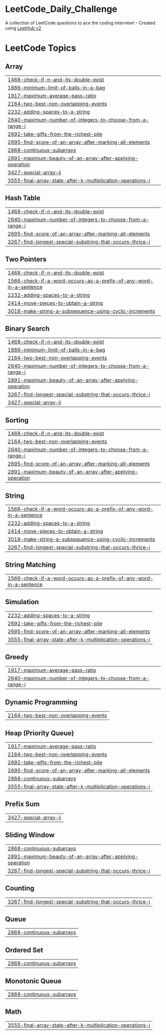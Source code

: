 # LeetCode_Daily_Challenge
A collection of LeetCode questions to ace the coding interview! - Created using [LeetHub v2](https://github.com/arunbhardwaj/LeetHub-2.0)

<!---LeetCode Topics Start-->
# LeetCode Topics
## Array
|  |
| ------- |
| [1468-check-if-n-and-its-double-exist](https://github.com/fayza558/LeetCode_Daily_Challenge/tree/master/1468-check-if-n-and-its-double-exist) |
| [1886-minimum-limit-of-balls-in-a-bag](https://github.com/fayza558/LeetCode_Daily_Challenge/tree/master/1886-minimum-limit-of-balls-in-a-bag) |
| [1917-maximum-average-pass-ratio](https://github.com/fayza558/LeetCode_Daily_Challenge/tree/master/1917-maximum-average-pass-ratio) |
| [2164-two-best-non-overlapping-events](https://github.com/fayza558/LeetCode_Daily_Challenge/tree/master/2164-two-best-non-overlapping-events) |
| [2232-adding-spaces-to-a-string](https://github.com/fayza558/LeetCode_Daily_Challenge/tree/master/2232-adding-spaces-to-a-string) |
| [2640-maximum-number-of-integers-to-choose-from-a-range-i](https://github.com/fayza558/LeetCode_Daily_Challenge/tree/master/2640-maximum-number-of-integers-to-choose-from-a-range-i) |
| [2692-take-gifts-from-the-richest-pile](https://github.com/fayza558/LeetCode_Daily_Challenge/tree/master/2692-take-gifts-from-the-richest-pile) |
| [2695-find-score-of-an-array-after-marking-all-elements](https://github.com/fayza558/LeetCode_Daily_Challenge/tree/master/2695-find-score-of-an-array-after-marking-all-elements) |
| [2868-continuous-subarrays](https://github.com/fayza558/LeetCode_Daily_Challenge/tree/master/2868-continuous-subarrays) |
| [2891-maximum-beauty-of-an-array-after-applying-operation](https://github.com/fayza558/LeetCode_Daily_Challenge/tree/master/2891-maximum-beauty-of-an-array-after-applying-operation) |
| [3427-special-array-ii](https://github.com/fayza558/LeetCode_Daily_Challenge/tree/master/3427-special-array-ii) |
| [3555-final-array-state-after-k-multiplication-operations-i](https://github.com/fayza558/LeetCode_Daily_Challenge/tree/master/3555-final-array-state-after-k-multiplication-operations-i) |
## Hash Table
|  |
| ------- |
| [1468-check-if-n-and-its-double-exist](https://github.com/fayza558/LeetCode_Daily_Challenge/tree/master/1468-check-if-n-and-its-double-exist) |
| [2640-maximum-number-of-integers-to-choose-from-a-range-i](https://github.com/fayza558/LeetCode_Daily_Challenge/tree/master/2640-maximum-number-of-integers-to-choose-from-a-range-i) |
| [2695-find-score-of-an-array-after-marking-all-elements](https://github.com/fayza558/LeetCode_Daily_Challenge/tree/master/2695-find-score-of-an-array-after-marking-all-elements) |
| [3267-find-longest-special-substring-that-occurs-thrice-i](https://github.com/fayza558/LeetCode_Daily_Challenge/tree/master/3267-find-longest-special-substring-that-occurs-thrice-i) |
## Two Pointers
|  |
| ------- |
| [1468-check-if-n-and-its-double-exist](https://github.com/fayza558/LeetCode_Daily_Challenge/tree/master/1468-check-if-n-and-its-double-exist) |
| [1566-check-if-a-word-occurs-as-a-prefix-of-any-word-in-a-sentence](https://github.com/fayza558/LeetCode_Daily_Challenge/tree/master/1566-check-if-a-word-occurs-as-a-prefix-of-any-word-in-a-sentence) |
| [2232-adding-spaces-to-a-string](https://github.com/fayza558/LeetCode_Daily_Challenge/tree/master/2232-adding-spaces-to-a-string) |
| [2414-move-pieces-to-obtain-a-string](https://github.com/fayza558/LeetCode_Daily_Challenge/tree/master/2414-move-pieces-to-obtain-a-string) |
| [3018-make-string-a-subsequence-using-cyclic-increments](https://github.com/fayza558/LeetCode_Daily_Challenge/tree/master/3018-make-string-a-subsequence-using-cyclic-increments) |
## Binary Search
|  |
| ------- |
| [1468-check-if-n-and-its-double-exist](https://github.com/fayza558/LeetCode_Daily_Challenge/tree/master/1468-check-if-n-and-its-double-exist) |
| [1886-minimum-limit-of-balls-in-a-bag](https://github.com/fayza558/LeetCode_Daily_Challenge/tree/master/1886-minimum-limit-of-balls-in-a-bag) |
| [2164-two-best-non-overlapping-events](https://github.com/fayza558/LeetCode_Daily_Challenge/tree/master/2164-two-best-non-overlapping-events) |
| [2640-maximum-number-of-integers-to-choose-from-a-range-i](https://github.com/fayza558/LeetCode_Daily_Challenge/tree/master/2640-maximum-number-of-integers-to-choose-from-a-range-i) |
| [2891-maximum-beauty-of-an-array-after-applying-operation](https://github.com/fayza558/LeetCode_Daily_Challenge/tree/master/2891-maximum-beauty-of-an-array-after-applying-operation) |
| [3267-find-longest-special-substring-that-occurs-thrice-i](https://github.com/fayza558/LeetCode_Daily_Challenge/tree/master/3267-find-longest-special-substring-that-occurs-thrice-i) |
| [3427-special-array-ii](https://github.com/fayza558/LeetCode_Daily_Challenge/tree/master/3427-special-array-ii) |
## Sorting
|  |
| ------- |
| [1468-check-if-n-and-its-double-exist](https://github.com/fayza558/LeetCode_Daily_Challenge/tree/master/1468-check-if-n-and-its-double-exist) |
| [2164-two-best-non-overlapping-events](https://github.com/fayza558/LeetCode_Daily_Challenge/tree/master/2164-two-best-non-overlapping-events) |
| [2640-maximum-number-of-integers-to-choose-from-a-range-i](https://github.com/fayza558/LeetCode_Daily_Challenge/tree/master/2640-maximum-number-of-integers-to-choose-from-a-range-i) |
| [2695-find-score-of-an-array-after-marking-all-elements](https://github.com/fayza558/LeetCode_Daily_Challenge/tree/master/2695-find-score-of-an-array-after-marking-all-elements) |
| [2891-maximum-beauty-of-an-array-after-applying-operation](https://github.com/fayza558/LeetCode_Daily_Challenge/tree/master/2891-maximum-beauty-of-an-array-after-applying-operation) |
## String
|  |
| ------- |
| [1566-check-if-a-word-occurs-as-a-prefix-of-any-word-in-a-sentence](https://github.com/fayza558/LeetCode_Daily_Challenge/tree/master/1566-check-if-a-word-occurs-as-a-prefix-of-any-word-in-a-sentence) |
| [2232-adding-spaces-to-a-string](https://github.com/fayza558/LeetCode_Daily_Challenge/tree/master/2232-adding-spaces-to-a-string) |
| [2414-move-pieces-to-obtain-a-string](https://github.com/fayza558/LeetCode_Daily_Challenge/tree/master/2414-move-pieces-to-obtain-a-string) |
| [3018-make-string-a-subsequence-using-cyclic-increments](https://github.com/fayza558/LeetCode_Daily_Challenge/tree/master/3018-make-string-a-subsequence-using-cyclic-increments) |
| [3267-find-longest-special-substring-that-occurs-thrice-i](https://github.com/fayza558/LeetCode_Daily_Challenge/tree/master/3267-find-longest-special-substring-that-occurs-thrice-i) |
## String Matching
|  |
| ------- |
| [1566-check-if-a-word-occurs-as-a-prefix-of-any-word-in-a-sentence](https://github.com/fayza558/LeetCode_Daily_Challenge/tree/master/1566-check-if-a-word-occurs-as-a-prefix-of-any-word-in-a-sentence) |
## Simulation
|  |
| ------- |
| [2232-adding-spaces-to-a-string](https://github.com/fayza558/LeetCode_Daily_Challenge/tree/master/2232-adding-spaces-to-a-string) |
| [2692-take-gifts-from-the-richest-pile](https://github.com/fayza558/LeetCode_Daily_Challenge/tree/master/2692-take-gifts-from-the-richest-pile) |
| [2695-find-score-of-an-array-after-marking-all-elements](https://github.com/fayza558/LeetCode_Daily_Challenge/tree/master/2695-find-score-of-an-array-after-marking-all-elements) |
| [3555-final-array-state-after-k-multiplication-operations-i](https://github.com/fayza558/LeetCode_Daily_Challenge/tree/master/3555-final-array-state-after-k-multiplication-operations-i) |
## Greedy
|  |
| ------- |
| [1917-maximum-average-pass-ratio](https://github.com/fayza558/LeetCode_Daily_Challenge/tree/master/1917-maximum-average-pass-ratio) |
| [2640-maximum-number-of-integers-to-choose-from-a-range-i](https://github.com/fayza558/LeetCode_Daily_Challenge/tree/master/2640-maximum-number-of-integers-to-choose-from-a-range-i) |
## Dynamic Programming
|  |
| ------- |
| [2164-two-best-non-overlapping-events](https://github.com/fayza558/LeetCode_Daily_Challenge/tree/master/2164-two-best-non-overlapping-events) |
## Heap (Priority Queue)
|  |
| ------- |
| [1917-maximum-average-pass-ratio](https://github.com/fayza558/LeetCode_Daily_Challenge/tree/master/1917-maximum-average-pass-ratio) |
| [2164-two-best-non-overlapping-events](https://github.com/fayza558/LeetCode_Daily_Challenge/tree/master/2164-two-best-non-overlapping-events) |
| [2692-take-gifts-from-the-richest-pile](https://github.com/fayza558/LeetCode_Daily_Challenge/tree/master/2692-take-gifts-from-the-richest-pile) |
| [2695-find-score-of-an-array-after-marking-all-elements](https://github.com/fayza558/LeetCode_Daily_Challenge/tree/master/2695-find-score-of-an-array-after-marking-all-elements) |
| [2868-continuous-subarrays](https://github.com/fayza558/LeetCode_Daily_Challenge/tree/master/2868-continuous-subarrays) |
| [3555-final-array-state-after-k-multiplication-operations-i](https://github.com/fayza558/LeetCode_Daily_Challenge/tree/master/3555-final-array-state-after-k-multiplication-operations-i) |
## Prefix Sum
|  |
| ------- |
| [3427-special-array-ii](https://github.com/fayza558/LeetCode_Daily_Challenge/tree/master/3427-special-array-ii) |
## Sliding Window
|  |
| ------- |
| [2868-continuous-subarrays](https://github.com/fayza558/LeetCode_Daily_Challenge/tree/master/2868-continuous-subarrays) |
| [2891-maximum-beauty-of-an-array-after-applying-operation](https://github.com/fayza558/LeetCode_Daily_Challenge/tree/master/2891-maximum-beauty-of-an-array-after-applying-operation) |
| [3267-find-longest-special-substring-that-occurs-thrice-i](https://github.com/fayza558/LeetCode_Daily_Challenge/tree/master/3267-find-longest-special-substring-that-occurs-thrice-i) |
## Counting
|  |
| ------- |
| [3267-find-longest-special-substring-that-occurs-thrice-i](https://github.com/fayza558/LeetCode_Daily_Challenge/tree/master/3267-find-longest-special-substring-that-occurs-thrice-i) |
## Queue
|  |
| ------- |
| [2868-continuous-subarrays](https://github.com/fayza558/LeetCode_Daily_Challenge/tree/master/2868-continuous-subarrays) |
## Ordered Set
|  |
| ------- |
| [2868-continuous-subarrays](https://github.com/fayza558/LeetCode_Daily_Challenge/tree/master/2868-continuous-subarrays) |
## Monotonic Queue
|  |
| ------- |
| [2868-continuous-subarrays](https://github.com/fayza558/LeetCode_Daily_Challenge/tree/master/2868-continuous-subarrays) |
## Math
|  |
| ------- |
| [3555-final-array-state-after-k-multiplication-operations-i](https://github.com/fayza558/LeetCode_Daily_Challenge/tree/master/3555-final-array-state-after-k-multiplication-operations-i) |
<!---LeetCode Topics End-->